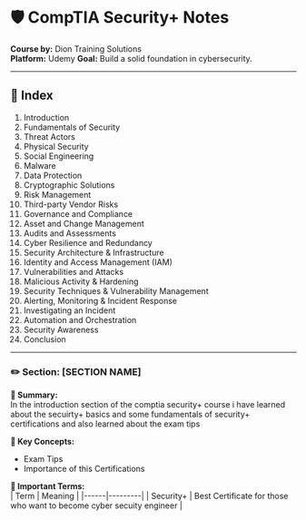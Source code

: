 # 🛡️ CompTIA Security+ Notes  
**Course by:** Dion Training Solutions  
**Platform:** Udemy 
**Goal:** Build a solid foundation in cybersecurity.


---

## 📘 Index

1. Introduction  
2. Fundamentals of Security  
3. Threat Actors  
4. Physical Security  
5. Social Engineering  
6. Malware  
7. Data Protection  
8. Cryptographic Solutions  
9. Risk Management  
10. Third-party Vendor Risks  
11. Governance and Compliance  
12. Asset and Change Management  
13. Audits and Assessments  
14. Cyber Resilience and Redundancy  
15. Security Architecture & Infrastructure  
16. Identity and Access Management (IAM)  
17. Vulnerabilities and Attacks  
18. Malicious Activity & Hardening  
19. Security Techniques & Vulnerability Management  
20. Alerting, Monitoring & Incident Response  
21. Investigating an Incident  
22. Automation and Orchestration  
23. Security Awareness  
24. Conclusion

---
### ✏️ Section: [SECTION NAME]

**📌 Summary:**  
In the introduction section of the comptia security+ course i have learned about the secuirty+ basics and some fundamentals of security+ certifications and also learned about the exam tips 

**🧠 Key Concepts:**  
- Exam Tips
- Importance of this Certifications 

**🔑 Important Terms:**  
| Term | Meaning |
|------|---------|
|   Security+   |    Best Certificate for those who want to become cyber secuity engineer     |


